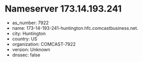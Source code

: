 # Nameserver 173.14.193.241

* as_number: 7922
* name: 173-14-193-241-huntington.hfc.comcastbusiness.net.
* city: Huntington
* country: US
* organization: COMCAST-7922
* version: Unknown
* dnssec: false
